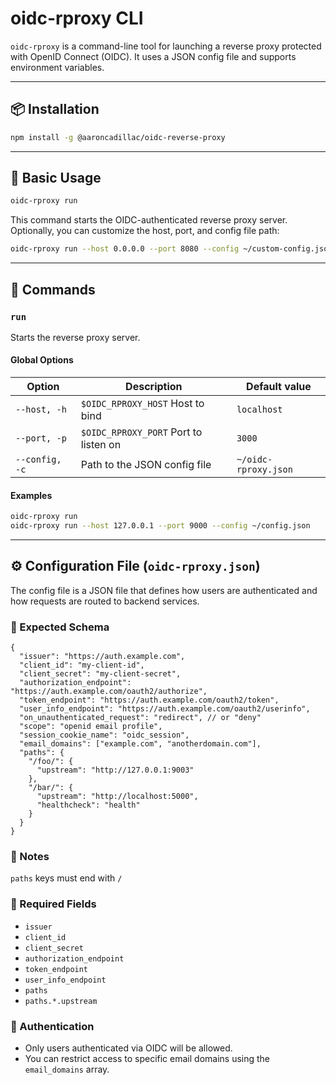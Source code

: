 # oidc-rproxy CLI

`oidc-rproxy` is a command-line tool for launching a reverse proxy protected with OpenID Connect (OIDC). It uses a JSON config file and supports environment variables.

---

## 📦 Installation

```bash
npm install -g @aaroncadillac/oidc-reverse-proxy
```

---

## 🚀 Basic Usage

```bash
oidc-rproxy run
```

This command starts the OIDC-authenticated reverse proxy server. Optionally, you can customize the host, port, and config file path:

```bash
oidc-rproxy run --host 0.0.0.0 --port 8080 --config ~/custom-config.json
```

---

## 🧾 Commands

### `run`

Starts the reverse proxy server.

#### Global Options

| Option         | Description                                 | Default value                    |
|----------------|---------------------------------------------|----------------------------------|
| `--host, -h`   | `$OIDC_RPROXY_HOST` Host to bind            | `localhost`                      |
| `--port, -p`   | `$OIDC_RPROXY_PORT` Port to listen on       | `3000`                           |
| `--config, -c` | Path to the JSON config file                | `~/oidc-rproxy.json`             |

#### Examples

```bash
oidc-rproxy run
oidc-rproxy run --host 127.0.0.1 --port 9000 --config ~/config.json
```

---

## ⚙️ Configuration File (`oidc-rproxy.json`)

The config file is a JSON file that defines how users are authenticated and how requests are routed to backend services.

### 📐 Expected Schema

```jsonc
{
  "issuer": "https://auth.example.com",
  "client_id": "my-client-id",
  "client_secret": "my-client-secret",
  "authorization_endpoint": "https://auth.example.com/oauth2/authorize",
  "token_endpoint": "https://auth.example.com/oauth2/token",
  "user_info_endpoint": "https://auth.example.com/oauth2/userinfo",
  "on_unauthenticated_request": "redirect", // or "deny"
  "scope": "openid email profile",
  "session_cookie_name": "oidc_session",
  "email_domains": ["example.com", "anotherdomain.com"],
  "paths": {
    "/foo/": {
      "upstream": "http://127.0.0.1:9003"
    },
    "/bar/": {
      "upstream": "http://localhost:5000",
      "healthcheck": "health"
    }
  }
}
```

### 📝 Notes

`paths` keys must end with `/`

### 🧪 Required Fields

- `issuer`
- `client_id`
- `client_secret`
- `authorization_endpoint`
- `token_endpoint`
- `user_info_endpoint`
- `paths`
- `paths.*.upstream`

### 🔐 Authentication

- Only users authenticated via OIDC will be allowed.
- You can restrict access to specific email domains using the `email_domains` array.
